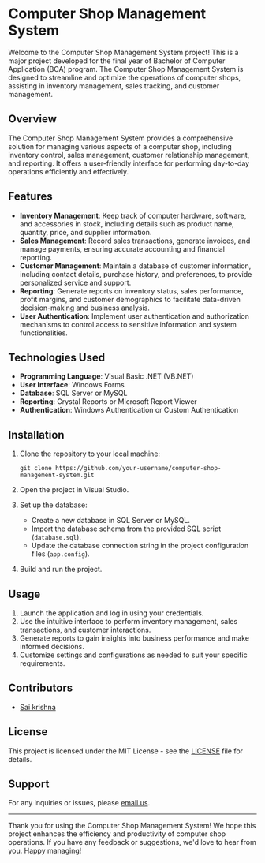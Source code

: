 # Computer Shop Management System

Welcome to the Computer Shop Management System project! This is a major project developed for the final year of Bachelor of Computer Application (BCA) program. The Computer Shop Management System is designed to streamline and optimize the operations of computer shops, assisting in inventory management, sales tracking, and customer management.

## Overview

The Computer Shop Management System provides a comprehensive solution for managing various aspects of a computer shop, including inventory control, sales management, customer relationship management, and reporting. It offers a user-friendly interface for performing day-to-day operations efficiently and effectively.

## Features

- **Inventory Management**: Keep track of computer hardware, software, and accessories in stock, including details such as product name, quantity, price, and supplier information.
- **Sales Management**: Record sales transactions, generate invoices, and manage payments, ensuring accurate accounting and financial reporting.
- **Customer Management**: Maintain a database of customer information, including contact details, purchase history, and preferences, to provide personalized service and support.
- **Reporting**: Generate reports on inventory status, sales performance, profit margins, and customer demographics to facilitate data-driven decision-making and business analysis.
- **User Authentication**: Implement user authentication and authorization mechanisms to control access to sensitive information and system functionalities.

## Technologies Used

- **Programming Language**: Visual Basic .NET (VB.NET)
- **User Interface**: Windows Forms
- **Database**: SQL Server or MySQL
- **Reporting**: Crystal Reports or Microsoft Report Viewer
- **Authentication**: Windows Authentication or Custom Authentication

## Installation

1. Clone the repository to your local machine:
   ```
   git clone https://github.com/your-username/computer-shop-management-system.git
   ```

2. Open the project in Visual Studio.

3. Set up the database:
   - Create a new database in SQL Server or MySQL.
   - Import the database schema from the provided SQL script (`database.sql`).
   - Update the database connection string in the project configuration files (`app.config`).

4. Build and run the project.

## Usage

1. Launch the application and log in using your credentials.
2. Use the intuitive interface to perform inventory management, sales transactions, and customer interactions.
3. Generate reports to gain insights into business performance and make informed decisions.
4. Customize settings and configurations as needed to suit your specific requirements.

## Contributors

- [Sai krishna](https://github.com/saikrishnaz)

## License

This project is licensed under the MIT License - see the [LICENSE](LICENSE.txt) file for details.

## Support

For any inquiries or issues, please [email us](mailto:itss.saikrishnaz@gmail.com).

---

Thank you for using the Computer Shop Management System! We hope this project enhances the efficiency and productivity of computer shop operations. If you have any feedback or suggestions, we'd love to hear from you. Happy managing!
